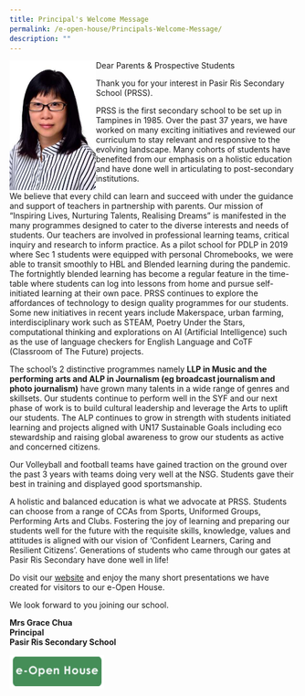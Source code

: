 ```yaml
---
title: Principal's Welcome Message
permalink: /e-open-house/Principals-Welcome-Message/
description: ""
---
```

<img src="/images/Mrs%20Chua.jpg" style="width:30%;float:left">

Dear Parents &amp; Prospective Students

Thank you for your interest in Pasir Ris Secondary School (PRSS).

PRSS is the first secondary school to be set up in Tampines in 1985. Over the past 37 years, we have worked on many exciting initiatives and reviewed our curriculum to stay relevant and responsive to the evolving landscape. Many cohorts of students have benefited from our emphasis on a holistic education and have done well in articulating to post-secondary institutions.

We believe that every child can learn and succeed with under the guidance and support of teachers in partnership with parents. Our mission of “Inspiring Lives, Nurturing Talents, Realising Dreams” is manifested in the many programmes designed to cater to the diverse interests and needs of students. Our teachers are involved in professional learning teams, critical inquiry and research to inform practice. As a pilot school for PDLP in 2019 where Sec 1 students were equipped with personal Chromebooks, we were able to transit smoothly to HBL and Blended learning during the pandemic. The fortnightly blended learning has become a regular feature in the time-table where students can log into lessons from home and pursue self-initiated learning at their own pace. PRSS continues to explore the affordances of technology to design quality programmes for our students. Some new initiatives in recent years include Makerspace, urban farming, interdisciplinary work such as STEAM, Poetry Under the Stars, computational thinking and explorations on AI (Artificial Intelligence) such as the use of language checkers for English Language and CoTF (Classroom of The Future) projects.

The school’s 2 distinctive programmes namely **LLP in Music and the performing arts and ALP in Journalism (eg broadcast journalism and photo journalism)** have grown many talents in a wide range of genres and skillsets. Our students continue to perform well in the SYF and our next phase of work is to build cultural leadership and leverage the Arts to uplift our students. The ALP continues to grow in strength with students initiated learning and projects aligned with UN17 Sustainable Goals including eco stewardship and raising global awareness to grow our students as active and concerned citizens.

Our Volleyball and football teams have gained traction on the ground over the past 3 years with teams doing very well at the NSG.&nbsp;Students gave their best in training and displayed good sportsmanship.

A holistic and balanced education is what we advocate at PRSS. Students can choose from a range of CCAs from Sports, Uniformed Groups, Performing Arts and Clubs. Fostering the joy of learning and preparing our students well for the future with the requisite skills, knowledge, values and attitudes is aligned with our vision of ‘Confident Learners, Caring and Resilient Citizens’. Generations of students who came through our gates at Pasir Ris Secondary have done well in life!

Do visit our [website](https://www.pasirrissec.moe.edu.sg) and enjoy the many short presentations we have created for visitors to our e-Open House.

We look forward to you joining our school.

**Mrs Grace Chua**<br>
**Principal**<br>
**Pasir Ris Secondary School**

<a href="/e-open-house/e-Open-House/"><img src="/images/open.png" style="width:33%"></a>